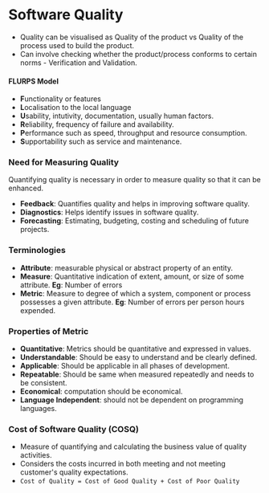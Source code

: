 # Software Quality

- Quality can be visualised as Quality of the product vs Quality of the process used to build the product.
- Can involve checking whether the product/process conforms to certain norms - Verification and Validation.

#### FLURPS Model

- **F**unctionality or features
- **L**ocalisation to the local language
- **U**sability, intutivity, documentation, usually human factors.
- **R**eliability, frequency of failure and availability.
- **P**erformance such as speed, throughput and resource consumption.
- **S**upportability such as service and maintenance.

### Need for Measuring Quality

Quantifying quality is necessary in order to measure quality so that it can be enhanced.

- **Feedback**: Quantifies quality and helps in improving software quality.
- **Diagnostics**: Helps identify issues in software quality.
- **Forecasting**: Estimating, budgeting, costing and scheduling of future projects.

### Terminologies

- **Attribute**: measurable physical or abstract property of an entity.
- **Measure**: Quantitative indication of extent, amount, or size of some attribute. **Eg**: Number of errors
- **Metric**: Measure to degree of which a system, component or process possesses a given attribute. **Eg**: Number of errors per person hours expended.

### Properties of Metric

- **Quantitative**: Metrics should be quantitative and expressed in values.
- **Understandable**: Should be easy to understand and be clearly defined.
- **Applicable**: Should be applicable in all phases of development.
- **Repeatable**: Should be same when measured repeatedly and needs to be consistent.
- **Economical**: computation should be economical.
- **Language Independent**: should not be dependent on programming languages.

### Cost of Software Quality (COSQ)

- Measure of quantifying and calculating the business value of quality activities.
- Considers the costs incurred in both meeting and not meeting customer's quality expectations.
- `Cost of Quality = Cost of Good Quality + Cost of Poor Quality`